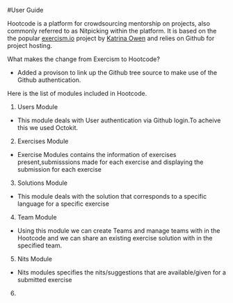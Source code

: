 
#User Guide

Hootcode is a platform for crowdsourcing mentorship on projects, also commonly referred to as Nitpicking within the platform. It is based on the the popular [exercism.io](http://exercism.io/) project by [Katrina Owen](http://kytrinyx.com/)  and relies on Github for project hosting.

What makes the change from Exercism to Hootcode?
- Added a provison to link up the Github tree source to make use of the Github authentication.

Here is the list of modules included in Hootcode.

1. Users Module
 - This module deals with User authentication via Github login.To acheive this we used Octokit.
2. Exercises Module
 - Exercise Modules contains the information of exercises present,submisssions made for each exercise and displaying the submission for each exercise
3. Solutions Module
 - This module deals with the solution that corresponds to a specific language for a specific exercise
4. Team Module
 - Using this module we can create Teams and manage teams with in the Hootcode and we can share an existing exercise solution with in the specified team.
5. Nits Module
 - Nits modules specifies the nits/suggestions that are available/given for a submitted exercise
6.

  
